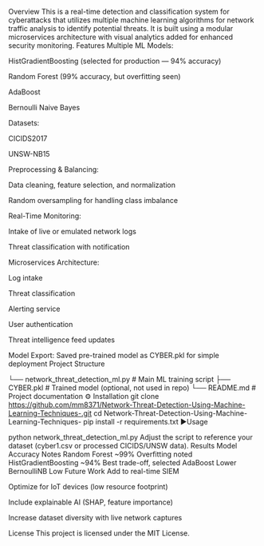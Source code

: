 Overview
This is a real-time detection and classification system for cyberattacks that utilizes multiple machine learning algorithms for network traffic analysis to identify potential threats. It is built using a modular microservices architecture with visual analytics added for enhanced security monitoring.
Features
Multiple ML Models:

HistGradientBoosting (selected for production — 94% accuracy)

Random Forest (99% accuracy, but overfitting seen)

AdaBoost

Bernoulli Naive Bayes

Datasets:

CICIDS2017

UNSW-NB15

Preprocessing & Balancing:

Data cleaning, feature selection, and normalization

Random oversampling for handling class imbalance

Real-Time Monitoring:

Intake of live or emulated network logs

Threat classification with notification

Microservices Architecture:

Log intake

Threat classification

Alerting service

User authentication

Threat intelligence feed updates

Model Export: Saved pre-trained model as CYBER.pkl for simple deployment
 Project Structure

└── network_threat_detection_ml.py   # Main ML training script
├── CYBER.pkl                         # Trained model (optional, not used in repo)
└── README.md                         # Project documentation
⚙️ Installation
git clone https://github.com/mm8371/Network-Threat-Detection-Using-Machine-Learning-Techniques-.git
cd Network-Threat-Detection-Using-Machine-Learning-Techniques-
pip install -r requirements.txt
▶Usage

python network_threat_detection_ml.py
Adjust the script to reference your dataset (cyber1.csv or processed CICIDS/UNSW data).
 Results
Model	Accuracy	Notes
Random Forest	~99%	Overfitting noted
HistGradientBoosting	~94%	Best trade-off, selected
AdaBoost	Lower
BernoulliNB	Low
Future Work
Add to real-time SIEM

Optimize for IoT devices (low resource footprint)

Include explainable AI (SHAP, feature importance)

Increase dataset diversity with live network captures

License
This project is licensed under the MIT License.

